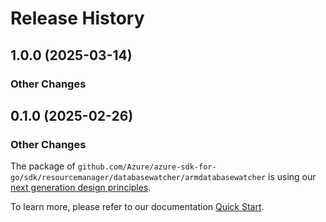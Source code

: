# Release History

## 1.0.0 (2025-03-14)
### Other Changes


## 0.1.0 (2025-02-26)
### Other Changes

The package of `github.com/Azure/azure-sdk-for-go/sdk/resourcemanager/databasewatcher/armdatabasewatcher` is using our [next generation design principles](https://azure.github.io/azure-sdk/general_introduction.html).

To learn more, please refer to our documentation [Quick Start](https://aka.ms/azsdk/go/mgmt).